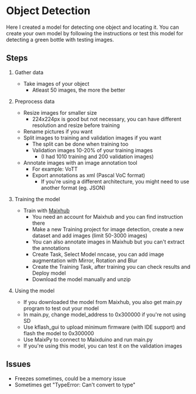 # Object Detection
Here I created a model for detecting one object and locating it. You can create your own model by following the instructions or test this model for detecting a green bottle with testing images.

## Steps

1. Gather data
    - Take images of your object
      - Atleast 50 images, the more the better

2. Preprocess data
    - Resize images for smaller size
        - 224x224px is good but not necessary, you can have different resolution and resize before training
    - Rename pictures if you want
    - Split images to training and validation images if you want
        - The split can be done when training too
        - Validation images 10-20% of your training images
            - (I had 1010 training and 200 validation images)
    - Annotate images with an image annotation tool
        - For example: VoTT
        - Export annotations as xml (Pascal VoC format)
            - If you're using a different architecture, you might need to use another format (eg. JSON)

3. Training the model
    - Train with [Maixhub](https://maixhub.com)
        - You need an account for Maixhub and you can find instruction there
        - Make a new Training project for image detection, create a new dataset and add images (limit 50-3000 images)
        - You can also annotate images in Maixhub but you can't extract the annotations
        - Create Task, Select Model nncase, you can add image augmentation with Mirror, Rotation and Blur
        - Create the Training Task, after training you can check results and Deploy model
        - Download the model manually and unzip

4. Using the model
    - If you downloaded the model from Maixhub, you also get main.py program to test out your model
    - In main.py, change model_address to 0x300000 if you're not using SD
    - Use kflash_gui to upload minimum firmware (with IDE support) and flash the model to 0x300000
    - Use MaixPy to connect to Maixduino and run main.py
    - If you're using this model, you can test it on the validation images


## Issues
- Freezes sometimes, could be a memory issue
- Sometimes get "TypeError: Can't convert to type"
